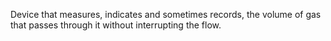 ﻿Device that measures, indicates and sometimes records, the volume of gas that passes through it without interrupting the flow.